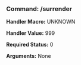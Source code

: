 ### Command: /surrender

**Handler Macro:** UNKNOWN

**Handler Value:** 999

**Required Status:** 0

**Arguments:**
None
